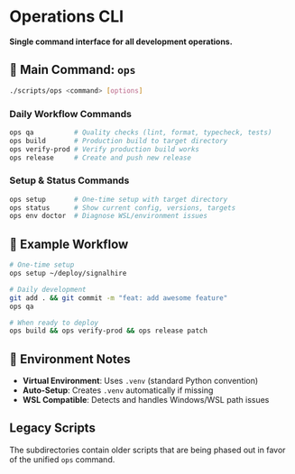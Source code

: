 # Operations CLI

**Single command interface for all development operations.**

## 🎯 **Main Command: `ops`**

```bash
./scripts/ops <command> [options]
```

### **Daily Workflow Commands**
```bash
ops qa          # Quality checks (lint, format, typecheck, tests)
ops build       # Production build to target directory  
ops verify-prod # Verify production build works
ops release     # Create and push new release
```

### **Setup & Status Commands**
```bash
ops setup       # One-time setup with target directory
ops status      # Show current config, versions, targets
ops env doctor  # Diagnose WSL/environment issues
```

## 🚀 **Example Workflow**

```bash
# One-time setup
ops setup ~/deploy/signalhire

# Daily development  
git add . && git commit -m "feat: add awesome feature"
ops qa

# When ready to deploy
ops build && ops verify-prod && ops release patch
```

## 🔧 **Environment Notes**

- **Virtual Environment**: Uses `.venv` (standard Python convention)
- **Auto-Setup**: Creates `.venv` automatically if missing
- **WSL Compatible**: Detects and handles Windows/WSL path issues

## **Legacy Scripts**

The subdirectories contain older scripts that are being phased out in favor of the unified `ops` command.